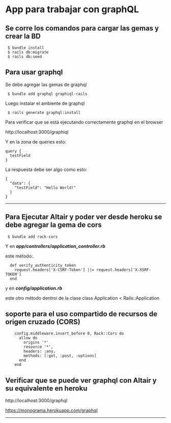 # App para trabajar con graphQL

## Se corre los comandos para cargar las gemas y crear la BD

```
 $ bundle install
 $ rails db:migrate
 $ rails db:seed
```

## Para usar graphql

Se debe agregar las gemas de graphql

```
 $ bundle add graphql graphiql-rails
```

Luego instalar el ambiente de graphql

```
 $ rails generate graphql:install
```

Para verificar que se está ejecutando correctamente graphql
en el browser

http://localhost:3000/graphiql

Y en la zona de queries esto:

```
query {
  testField
}
```

La respuesta debe ser algo como esto:

```
{
  "data": {
    "testField": "Hello World!"
  }
}
```

---

## Para Ejecutar Altair y poder ver desde heroku se debe agregar la gema de cors

```
 $ bundle add rack-cors
```

 Y en ***app/controllers/application_controller.rb***

 este método:.

```
  def verify_authenticity_token
    request.headers['X-CSRF-Token'] ||= request.headers['X-XSRF-TOKEN']
  end
```

y en ***config/application.rb***

este otro método dentroi de la clase  class Application < Rails::Application

## soporte para el uso compartido de recursos de origen cruzado (CORS)
```
    config.middleware.insert_before 0, Rack::Cors do
      allow do
        origins '*'
        resource '*', 
        headers: :any, 
        methods: [:get, :post, :options]
      end
    end
```

## Verificar que se puede ver graphql con Altair y su equivalente en heroku

http://localhost:3000/graphql

https://monograma.herokuapp.com/graphql

---
